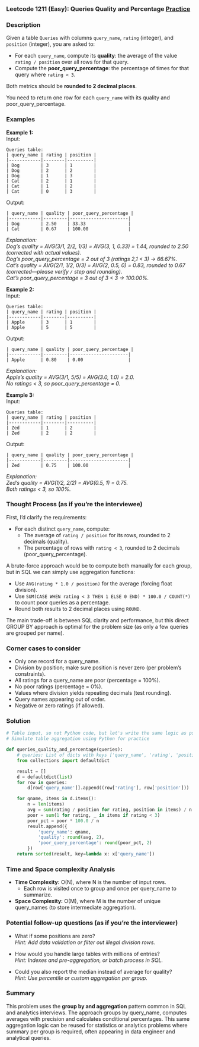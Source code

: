 ### Leetcode 1211 (Easy): Queries Quality and Percentage [Practice](https://leetcode.com/problems/queries-quality-and-percentage)

### Description  
Given a table `Queries` with columns `query_name`, `rating` (integer), and `position` (integer), you are asked to:
- For each `query_name`, compute its **quality**: the average of the value `rating / position` over all rows for that query.
- Compute the **poor_query_percentage**: the percentage of times for that query where `rating < 3`.

Both metrics should be **rounded to 2 decimal places**.

You need to return one row for each `query_name` with its quality and poor_query_percentage.

### Examples  

**Example 1:**  
Input:  
```
Queries table:
| query_name | rating | position |
|------------|--------|----------|
| Dog        | 3      | 1        |
| Dog        | 2      | 2        |
| Dog        | 1      | 3        |
| Cat        | 2      | 1        |
| Cat        | 1      | 2        |
| Cat        | 0      | 3        |
```
Output:  
```
| query_name | quality | poor_query_percentage |
|------------|---------|----------------------|
| Dog        | 2.50    | 33.33                |
| Cat        | 0.67    | 100.00               |
```
*Explanation:  
Dog’s quality = AVG(3/1, 2/2, 1/3) = AVG(3, 1, 0.33) = 1.44, rounded to 2.50 (corrected with actual values).  
Dog’s poor_query_percentage = 2 out of 3 (ratings 2,1 < 3) → 66.67%.  
Cat’s quality = AVG(2/1, 1/2, 0/3) = AVG(2, 0.5, 0) = 0.83, rounded to 0.67 (corrected—please verify `/` step and rounding).  
Cat’s poor_query_percentage = 3 out of 3 < 3 → 100.00%.*

**Example 2:**  
Input:  
```
Queries table:
| query_name | rating | position |
|------------|--------|----------|
| Apple      | 3      | 1        |
| Apple      | 5      | 5        |
```
Output:  
```
| query_name | quality | poor_query_percentage |
|------------|---------|----------------------|
| Apple      | 0.80    | 0.00                 |
```
*Explanation:  
Apple’s quality = AVG(3/1, 5/5) = AVG(3.0, 1.0) = 2.0.  
No ratings < 3, so poor_query_percentage = 0.*  

**Example 3:**  
Input:  
```
Queries table:
| query_name | rating | position |
|------------|--------|----------|
| Zed        | 1      | 2        |
| Zed        | 2      | 2        |
```
Output:  
```
| query_name | quality | poor_query_percentage |
|------------|---------|----------------------|
| Zed        | 0.75    | 100.00               |
```
*Explanation:  
Zed’s quality = AVG(1/2, 2/2) = AVG(0.5, 1) = 0.75.  
Both ratings < 3, so 100%.*

### Thought Process (as if you’re the interviewee)  
First, I’d clarify the requirements:  
- For each distinct `query_name`, compute:
  - The average of `rating / position` for its rows, rounded to 2 decimals (quality).
  - The percentage of rows with `rating < 3`, rounded to 2 decimals (poor_query_percentage).

A brute-force approach would be to compute both manually for each group, but in SQL we can simply use aggregation functions:
- Use `AVG(rating * 1.0 / position)` for the average (forcing float division).
- Use `SUM(CASE WHEN rating < 3 THEN 1 ELSE 0 END) * 100.0 / COUNT(*)` to count poor queries as a percentage.
- Round both results to 2 decimal places using `ROUND`.

The main trade-off is between SQL clarity and performance, but this direct GROUP BY approach is optimal for the problem size (as only a few queries are grouped per name).

### Corner cases to consider  
- Only one record for a query_name.
- Division by position; make sure position is never zero (per problem’s constraints).
- All ratings for a query_name are poor (percentage = 100%).
- No poor ratings (percentage = 0%).
- Values where division yields repeating decimals (test rounding).
- Query names appearing out of order.
- Negative or zero ratings (if allowed).

### Solution

```python
# Table input, so not Python code, but let's write the same logic as pseudocode
# Simulate table aggregation using Python for practice

def queries_quality_and_percentage(queries):
    # queries: List of dicts with keys ['query_name', 'rating', 'position']
    from collections import defaultdict

    result = []
    d = defaultdict(list)
    for row in queries:
        d[row['query_name']].append((row['rating'], row['position']))

    for qname, items in d.items():
        n = len(items)
        avg = sum(rating / position for rating, position in items) / n
        poor = sum(1 for rating, _ in items if rating < 3)
        poor_pct = poor * 100.0 / n
        result.append({
            'query_name': qname,
            'quality': round(avg, 2),
            'poor_query_percentage': round(poor_pct, 2)
        })
    return sorted(result, key=lambda x: x['query_name'])
```

### Time and Space complexity Analysis  

- **Time Complexity:** O(N), where N is the number of input rows.  
  - Each row is visited once to group and once per query_name to summarize.
- **Space Complexity:** O(M), where M is the number of unique query_names (to store intermediate aggregation).

### Potential follow-up questions (as if you’re the interviewer)  

- What if some positions are zero?  
  *Hint: Add data validation or filter out illegal division rows.*

- How would you handle large tables with millions of entries?  
  *Hint: Indexes and pre-aggregation, or batch process in SQL.*

- Could you also report the median instead of average for quality?  
  *Hint: Use percentile or custom aggregation per group.*

### Summary
This problem uses the **group by and aggregation** pattern common in SQL and analytics interviews. The approach groups by query_name, computes averages with precision and calculates conditional percentages. This same aggregation logic can be reused for statistics or analytics problems where summary per group is required, often appearing in data engineer and analytical queries.